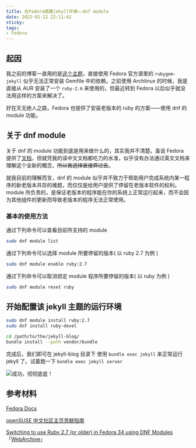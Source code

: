 ```yaml
---
title: 在Fedora搭建jekyll环境——dnf module
date: 2022-01-12 22:11:42
sticky:
tags:
- Fedora
---
```


## 起因

我之前的博客一直用的是[这个主题](https://github.com/qiubaiying/qiubaiying.github.io)，直接使用 Fedora 官方源里的 `rubygem-jekyll` 似乎无法正常安装 Gemfile 中的依赖。之前使用 Archlinux 的时候，我是直接从 AUR 安装了一个 `ruby-2.6` 来使用的，但最近转到 Fedora 以后似乎就没法用这样的方案来解决了。

好在天无绝人之路，Fedora 也提供了安装老版本的 ruby 的方案——使用 dnf 的 module 功能。

## 关于 dnf module

关于 dnf 的 module 功能到底是用来做什么的，其实我并不清楚。虽说 Fedora 提供了[文档](https://docs.fedoraproject.org/en-US/modularity/)，但就凭我的读中文文档都吃力的水准，似乎没有办法通过英文文档来理解这个全新的概念，~~所以我选择直接莽过去~~。

就我目前的理解而言，dnf 的 module 似乎并不致力于帮助用户完成系统内某一程序的新老版本共存的难题，而仅仅是给用户提供了停留在老版本软件的权利。module 所负责的，是保证老版本的程序能在你的系统上正常运行起来，而不会因为其他组件的更新而导致老版本的程序无法正常使用。

### 基本的使用方法

通过下列命令可以查看目前所支持的 module

```bash
sudo dnf module list
```

通过下列命令可以选择 module 所要停留的版本( 以 ruby 2.7 为例 )

```bash
sudo dnf module enable ruby:2.7
```

通过下列命令可以取消锁定 module 程序所要停留的版本( 以 ruby 为例 )

```bash
sudo dnf module reset ruby
```

## 开始配置该 jekyll 主题的运行环境

```bash
sudo dnf module install ruby:2.7
sudo dnf install ruby-devel

cd /path/to/the/jekyll-blog/
bundle install --path vendor/bundle
```

完成后，我们即可在 jekyll-blog 目录下 使用 `bundle exec jekyll` 来正常运行 jekyll 了。试着跑一下 `bundle exec jekyll server`

![成功，彻彻底底！](https://cdn.zhullyb.top/uploads/2024/08/12/62f3caeec8ef6.webp)

## 参考材料

[Fedora Docs](https://docs.fedoraproject.org/en-US/modularity/)

[openSUSE 中文社区主页贡献指南](https://github.com/openSUSE-zh/page-opensuse-zh/blob/main/CONTRIBUTING.md)

[Switching to use Ruby 2.7 (or older) in Fedora 34 using DNF Modules](https://blog.kagesenshi.org/2021/05/ruby24-fedora34.html) 「[WebArchive](https://web.archive.org/web/20220112143005/https://blog.kagesenshi.org/2021/05/ruby24-fedora34.html)」
